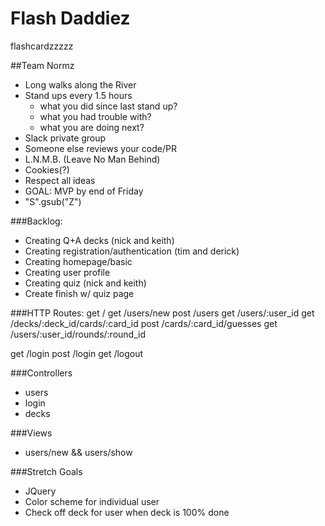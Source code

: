 # Flash Daddiez
flashcardzzzzz

##Team Normz
* Long walks along the River
* Stand ups every 1.5 hours
  * what you did since last stand up?
  * what you had trouble with?
  * what you are doing next?
* Slack private group
* Someone else reviews your code/PR
* L.N.M.B. (Leave No Man Behind)
* Cookies(?)
* Respect all ideas
* GOAL: MVP by end of Friday
* "S".gsub("Z")

###Backlog:
* Creating Q+A decks (nick and keith)
* Creating registration/authentication (tim and derick)
* Creating homepage/basic
* Creating user profile
* Creating quiz (nick and keith)
* Create finish w/ quiz page

###HTTP Routes:
get / 
get /users/new
post /users
get /users/:user_id
get /decks/:deck_id/cards/:card_id
post /cards/:card_id/guesses
get /users/:user_id/rounds/:round_id

get /login
post /login
get /logout

###Controllers
* users
* login
* decks

###Views
* users/new && users/show

###Stretch Goals
* JQuery
* Color scheme for individual user
* Check off deck for user when deck is 100% done